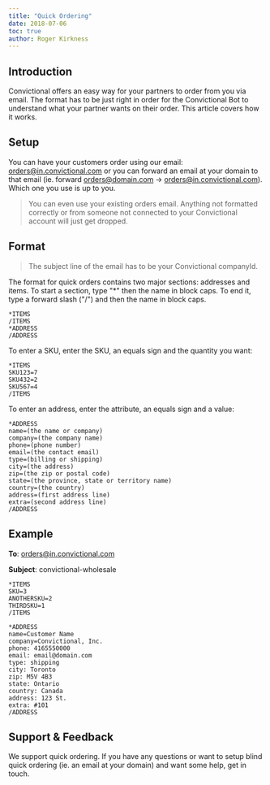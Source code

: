 ```yaml
---
title: "Quick Ordering"
date: 2018-07-06
toc: true
author: Roger Kirkness
---
```

## Introduction

Convictional offers an easy way for your partners to order from you via email. The format has to be just right in order for the Convictional Bot to understand what your partner wants on their order. This article covers how it works.

## Setup

You can have your customers order using our email: orders@in.convictional.com or you can forward an email at your domain to that email (ie. forward orders@domain.com -> orders@in.convictional.com). Which one you use is up to you.

> You can even use your existing orders email. Anything not formatted correctly or from someone not connected to your Convictional account will just get dropped.

## Format

> The subject line of the email has to be your Convictional companyId.

The format for quick orders contains two major sections: addresses and items. To start a section, type "*" then the name in block caps. To end it, type a forward slash ("/") and then the name in block caps.

```
*ITEMS
/ITEMS
*ADDRESS
/ADDRESS
```

To enter a SKU, enter the SKU, an equals sign and the quantity you want:

```
*ITEMS
SKU123=7
SKU432=2
SKU567=4
/ITEMS
```

To enter an address, enter the attribute, an equals sign and a value:

```
*ADDRESS
name=(the name or company)
company=(the company name)
phone=(phone number)
email=(the contact email)
type=(billing or shipping)
city=(the address)
zip=(the zip or postal code)
state=(the province, state or territory name)
country=(the country)
address=(first address line)
extra=(second address line)
/ADDRESS
```

## Example

**To**: orders@in.convictional.com

**Subject**: convictional-wholesale
```
*ITEMS
SKU=3
ANOTHERSKU=2
THIRDSKU=1
/ITEMS

*ADDRESS
name=Customer Name
company=Convictional, Inc.
phone: 4165550000
email: email@domain.com
type: shipping
city: Toronto
zip: M5V 4B3
state: Ontario
country: Canada
address: 123 St.
extra: #101
/ADDRESS
```

## Support & Feedback

We support quick ordering. If you have any questions or want to setup blind quick ordering (ie. an email at your domain) and want some help, get in touch.